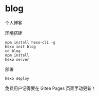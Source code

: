 # blog

个人博客



环境搭建

```shell
npm install hexo-cli -g
hexo init blog
cd blog
npm install
hexo server
```

部署

```shell
hexo deploy
```

免费用户记得要在 Gitee Pages 页面手动更新！

